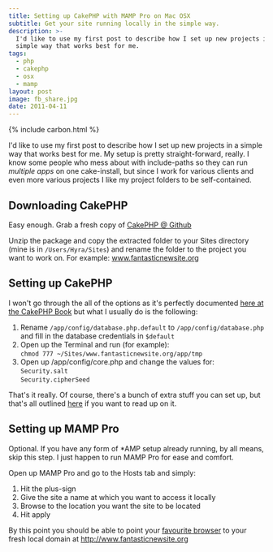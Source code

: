 ```yaml
---
title: Setting up CakePHP with MAMP Pro on Mac OSX
subtitle: Get your site running locally in the simple way.
description: >-
  I'd like to use my first post to describe how I set up new projects in a
  simple way that works best for me.
tags:
  - php
  - cakephp
  - osx
  - mamp
layout: post
image: fb_share.jpg
date: 2011-04-11
---
```


{% include carbon.html %}

I'd like to use my first post to describe how I set up new projects in a simple way that works best for me. My setup is pretty straight-forward, really. I know some people who mess about with include-paths so they can run _multiple apps_ on one cake-install, but since I work for various clients and even more various projects I like my project folders to be self-contained.

## Downloading CakePHP

Easy enough. Grab a fresh copy of [CakePHP @ Github][1]

Unzip the package and copy the extracted folder to your Sites directory (mine is in `/Users/Hyra/Sites`) and rename the folder to the project you want to work on. For example: www.fantasticnewsite.org

## Setting up CakePHP

I won't go through the all of the options as it's perfectly documented [here at the CakePHP Book][2] but what I usually do is the following:

1.  Rename `/app/config/database.php.default` to `/app/config/database.php` and fill in the database credentials in `$default`
2.  Open up the Terminal and run (for example):<br>
    `chmod 777 ~/Sites/www.fantasticnewsite.org/app/tmp`
3.  Open up /app/config/core.php and change the values for:<br>
    `Security.salt`<br>
    `Security.cipherSeed`

That's it really. Of course, there's a bunch of extra stuff you can set up, but that's all outlined [here][3] if you want to read up on it.

## Setting up MAMP Pro

Optional. If you have any form of \*AMP setup already running, by all means, skip this step. I just happen to run MAMP Pro for ease and comfort.

Open up MAMP Pro and go to the Hosts tab and simply:

1.  Hit the plus-sign
2.  Give the site a name at which you want to access it locally
3.  Browse to the location you want the site to be located
4.  Hit apply

By this point you should be able to point your [favourite browser][4] to your fresh local domain at <http://www.fantasticnewsite.org>

[1]: https://github.com/cakephp/cakephp/downloads
[2]: http://book.cakephp.org/#!/view/912/Installation "The Manual :: 1.3 Collection"
[3]: http://book.cakephp.org/#!/view/915/Advanced-Installation "The Manual :: 1.3 Collection"
[4]: http://www.mozilla.com/en-US/firefox/new/ "Mozilla | Firefox web browser & Thunderbird email client"
